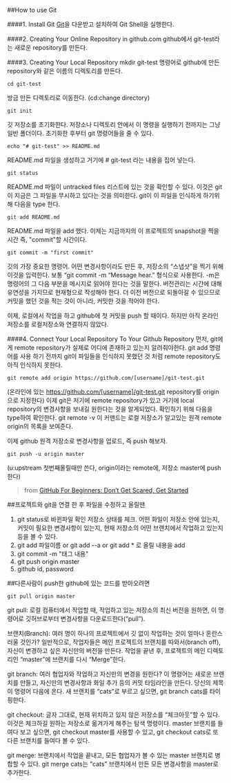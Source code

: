 ##How to use Git

####1. Install Git
[Git](https://desktop.github.com/)을 다운받고 설치하여 Git Shell을 실행한다.

####2. Creating Your Online Repository in github.com 
github에서 git-test라는 새로운 repository를 만든다.

####3. Creating Your Local Repository
	mkdir git-test
명령어로 github에 만든 repository와 같은 이름의 디렉토리를 만든다. 

	cd git-test
방금 만든 디렉토리로 이동한다. (cd:change directory)

	git init
깃 저장소를 초기화한다. 저장소나 디렉토리 안에서 이 명령을 실행하기 전까지는 그냥 일반 폴더이다. 초기화한 후부터 git 명령어들을 줄 수 있다.

	echo "# git-test" >> README.md
README.md 파일을 생성하고 거기에 # git-test 라는 내용을 집어 넣는다.

	git status
README.md 파일이 untracked files 리스트에 있는 것을 확인할 수 있다. 이것은 git이 지금은 그 파일을 무시하고 있다는 것을 의미한다. git이 이 파일을 인식하게 하기위해 다음을 type 한다.

	git add README.md
README.md 파일을 add 했다. 이제는 지금까지의 이 프로젝트의 snapshot을 찍을 시간 즉, "commit"할 시간이다. 

	git commit -m "first commit"
깃의 가장 중요한 명령어. 어떤 변경사항이라도 만든 후, 저장소의 “스냅샷”을 찍기 위해 이것을 입력한다. 보통 “git commit -m “Message hear.” 형식으로 사용한다. -m은 명령어의 그 다음 부분을 메시지로 읽어야 한다는 것을 말한다. 버전관리는 시간에 대해 유연성을 가지므로 현재형으로 작성해야 한다. 더 이전 버전으로 되돌아갈 수 있으므로 커밋을 했던 것을 적는 것이 아니라, 커밋한 것을 적어야 한다.

이제, 로컬에서 작업을 하고 github에 첫 커밋을 push 할 때이다. 하지만 아직 온라인 저장소를 로컬저장소와 연결하지 않았다.

####4. Connect Your Local Repository To Your Github Repository
먼저, git에게 remote repository가 실제로 어디에 존재하고 있는지 알려줘야한다. git add 명령어를 사용 하기 전까지 git이 파일들을 인식하지 못했던 것 처럼 remote repository도 아직 인식하지 못한다. 

	git remote add origin https://github.com/[username]/git-test.git

(온라인에 있는 https://github.com/[username]/git-test.git repository를 origin으로 지정한다)
이제 git은 저기에 remote repository가 있고 거기에 local repository의 변경사항을 보내길 원한다는 것을 알게되었다. 확인하기 위해 다음을 type하여 확인한다.
	git remote -v
이 커맨드는 로컬 저장소가 알고있는 원격 remote origin의 목록을 보여준다. 

이제 github 원격 저장소로 변경사항을 업로드, 즉 push 해보자. 

	git push -u origin master
(u:upstream 첫번째올릴때만 쓴다, origin이라는 remote에, 저장소 master에 push 한다)

>from [GitHub For Beginners: Don’t Get Scared, Get Started](http://readwrite.com/2013/09/30/understanding-github-a-journey-for-beginners-part-1/)


##프로젝트와 git을 연결 한 후 파일을 수정하고 올릴땐

1. git status로 바뀐파일 확인
저장소 상태를 체크. 어떤 화일이 저장소 안에 있는지, 커밋이 필요한 변경사항이 있는지, 현재 저장소의 어떤 브랜치에서 작업하고 있는지 등을 볼 수 있다.
2. git add 파일이름 or git add --a or git add * 로 올릴 내용을 add
3. git commit -m "태그 내용"
4. git push origin master 
5. github id, password


##다른사람이 push한 github에 있는 코드를 받아오려면

	git pull origin master

git pull: 로컬 컴퓨터에서 작업할 때, 작업하고 있는 저장소의 최신 버전을 원하면, 이 명령어로 깃허브로부터 변경사항을 다운로드한다(“pull”).

브랜치(Branch): 여러 명이 하나의 프로젝트에서 깃 없이 작업하는 것이 얼마나 혼란스러울 것인가? 일반적으로, 작업자들은 메인 프로젝트의 브랜치를 따와서(branch off), 자신이 변경하고 싶은 자신만의 버전을 만든다. 작업을 끝낸 후, 프로젝트의 메인 디렉토리인 “master”에 브랜치를 다시 “Merge”한다.

git branch: 여러 협업자와 작업하고 자신만의 변경을 원한다? 이 명령어는 새로운 브랜치를 만들고, 자신만의 변경사항과 화일 추가 등의 커밋 타임라인을 만든다. 당신의 제목이 명령어 다음에 온다. 새 브랜치를 “cats”로 부르고 싶으면, git branch cats를 타이핑한다.

git checkout: 글자 그대로, 현재 위치하고 있지 않은 저장소를 “체크아웃”할 수 있다. 이것은 체크하길 원하는 저장소로 옮겨가게 해주는 탐색 명령이다. master 브랜치를 들여다 보고 싶으면, git checkout master를 사용할 수 있고, git checkout cats로 또 다른 브랜치를 들여다 볼 수 있다.

git merge: 브랜치에서 작업을 끝내고, 모든 협업자가 볼 수 있는 master 브랜치로 병합할 수 있다. git merge cats는 “cats” 브랜치에서 만든 모든 변경사항을 master로 추가한다.